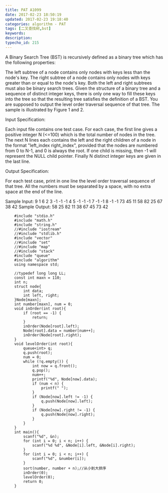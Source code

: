 ```yaml
---
title: PAT A1099
date: 2017-02-23 18:50:19
updated: 2017-02-23 19:18:40
categories: algorithm - PAT
tags: [二叉查找树,bst]
keywords:
description:
typecho_id: 215
---
```


A Binary Search Tree (BST) is recursively defined as a binary tree which has the following properties:

The left subtree of a node contains only nodes with keys less than the node's key.
The right subtree of a node contains only nodes with keys greater than or equal to the node's key.
Both the left and right subtrees must also be binary search trees.
Given the structure of a binary tree and a sequence of distinct integer keys, there is only one way to fill these keys into the tree so that the resulting tree satisfies the definition of a BST. You are supposed to output the level order traversal sequence of that tree. The sample is illustrated by Figure 1 and 2.


Input Specification:

Each input file contains one test case. For each case, the first line gives a positive integer N (<=100) which is the total number of nodes in the tree. The next N lines each contains the left and the right children of a node in the format "left_index right_index", provided that the nodes are numbered from 0 to N-1, and 0 is always the root. If one child is missing, then -1 will represent the NULL child pointer. Finally N distinct integer keys are given in the last line.

Output Specification:

For each test case, print in one line the level order traversal sequence of that tree. All the numbers must be separated by a space, with no extra space at the end of the line.

Sample Input:
9
1 6
2 3
-1 -1
-1 4
5 -1
-1 -1
7 -1
-1 8
-1 -1
73 45 11 58 82 25 67 38 42
Sample Output:
58 25 82 11 38 67 45 73 42
```
    #include "stdio.h"
    #include "math.h"
    #include "string.h"
    //#include "iostream"
    //#include "stdlib.h"
    #include "vector"
    //#include "set"
    //#include "map"
    //#include "stack"
    #include "queue"
    #include "algorithm"
    using namespace std;
    
    //typedef long long LL;
    const int maxn = 110;
    int n;
    struct node{
        int data;
        int left, right;
    }Node[maxn];
    int number[maxn], num = 0;
    void inOrder(int root){
        if (root == -1) {
            return;
        }
        inOrder(Node[root].left);
        Node[root].data = number[num++];
        inOrder(Node[root].right);
    }
    void levelOrder(int root){
        queue<int> q;
        q.push(root);
        num = 0;
        while (!q.empty()) {
            int now = q.front();
            q.pop();
            num++;
            printf("%d", Node[now].data);
            if (num < n) {
                printf(" ");
            }
            if (Node[now].left != -1) {
                q.push(Node[now].left);
            }
            if (Node[now].right != -1) {
                q.push(Node[now].right);
            }
        }
    }
    int main(){
        scanf("%d", &n);
        for (int i = 0; i < n; i++) {
            scanf("%d %d", &Node[i].left, &Node[i].right);
        }
        for (int i = 0; i < n; i++) {
            scanf("%d", &number[i]);
        }
        sort(number, number + n);//从小到大排序
        inOrder(0);
        levelOrder(0);
        return 0;
    }
```
